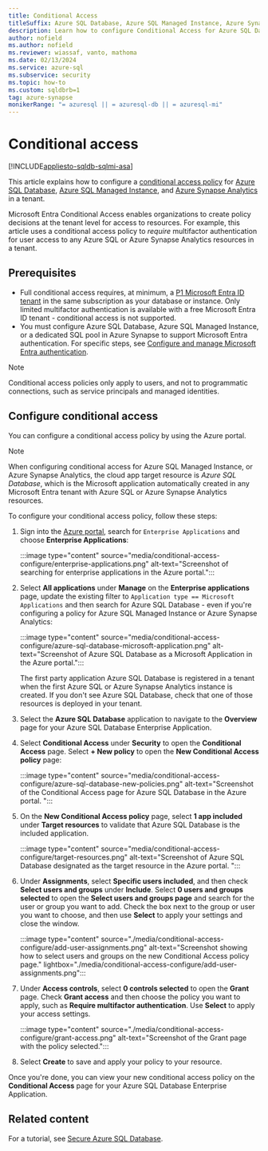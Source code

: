 ```yaml
---
title: Conditional Access
titleSuffix: Azure SQL Database, Azure SQL Managed Instance, Azure Synapse Analytics
description: Learn how to configure Conditional Access for Azure SQL Database, Azure SQL Managed Instance, and Azure Synapse Analytics.
author: nofield
ms.author: nofield
ms.reviewer: wiassaf, vanto, mathoma
ms.date: 02/13/2024
ms.service: azure-sql
ms.subservice: security
ms.topic: how-to
ms.custom: sqldbrb=1
tag: azure-synapse
monikerRange: "= azuresql || = azuresql-db || = azuresql-mi"
---
```


# Conditional access

[!INCLUDE[appliesto-sqldb-sqlmi-asa](../includes/appliesto-sqldb-sqlmi-asa.md)]

This article explains how to configure a [conditional access policy](/entra/identity/conditional-access/overview) for [Azure SQL Database](sql-database-paas-overview.md), [Azure SQL Managed Instance](../managed-instance/sql-managed-instance-paas-overview.md), and [Azure Synapse Analytics](/azure/synapse-analytics/sql-data-warehouse/sql-data-warehouse-overview-what-is) in a tenant. 

Microsoft Entra Conditional Access enables organizations to create policy decisions at the tenant level for access to resources. For example, this article uses a conditional access policy to _require_ multifactor authentication for user access to any Azure SQL or Azure Synapse Analytics resources in a tenant.


## Prerequisites

- Full conditional access requires, at minimum, a [P1 Microsoft Entra ID tenant](/entra/fundamentals/get-started-premium) in the same subscription as your database or instance. Only limited multifactor authentication is available with a free Microsoft Entra ID tenant - conditional access is not supported. 
- You must configure Azure SQL Database, Azure SQL Managed Instance, or a dedicated SQL pool in Azure Synapse to support Microsoft Entra authentication. For specific steps, see [Configure and manage Microsoft Entra authentication](authentication-aad-configure.md).  

> [!NOTE]
> Conditional access policies only apply to users, and not to programmatic connections, such as service principals and managed identities. 

## Configure conditional access

You can configure a conditional access policy by using the Azure portal. 

> [!NOTE]
> When configuring conditional access for Azure SQL Managed Instance, or Azure Synapse Analytics, the cloud app target resource is *Azure SQL Database*, which is the Microsoft application automatically created in any Microsoft Entra tenant with Azure SQL or Azure Synapse Analytics resources.  

To configure your conditional access policy, follow these steps: 

1. Sign into the [Azure portal](https://portal.azure.com), search for `Enterprise Applications` and choose **Enterprise Applications**: 

   :::image type="content" source="media/conditional-access-configure/enterprise-applications.png" alt-text="Screenshot of searching for enterprise applications in the Azure portal.":::

1. Select **All applications** under **Manage** on the **Enterprise applications** page, update the existing filter to `Application type == Microsoft Applications` and then search for Azure SQL Database - even if you're configuring a policy for Azure SQL Managed Instance or Azure Synapse Analytics: 

   :::image type="content" source="media/conditional-access-configure/azure-sql-database-microsoft-application.png" alt-text="Screenshot of Azure SQL Database as a Microsoft Application in the Azure portal.":::

   The first party application Azure SQL Database is registered in a tenant when the first Azure SQL or Azure Synapse Analytics instance is created. If you don't see Azure SQL Database, check that one of those resources is deployed in your tenant.

1. Select the **Azure SQL Database** application to navigate to the **Overview** page for your Azure SQL Database Enterprise Application.
1. Select **Conditional Access** under **Security** to open the **Conditional Access** page. Select **+ New policy** to open the **New Conditional Access policy** page: 

   :::image type="content" source="media/conditional-access-configure/azure-sql-database-new-policies.png" alt-text="Screenshot of the Conditional Access page for Azure SQL Database in the Azure portal. ":::

1. On the **New Conditional Access policy** page, select **1 app included** under **Target resources** to validate that Azure SQL Database is the included application. 

   :::image type="content" source="media/conditional-access-configure/target-resources.png" alt-text="Screenshot of Azure SQL Database designated as the target resource in the Azure portal. ":::

1. Under **Assignments**, select **Specific users included**, and then check **Select users and groups** under **Include**. Select **0 users and groups selected** to open the **Select users and groups page** and search for the user or group you want to add.  Check the box next to the group or user you want to choose, and then use **Select** to apply your settings and close the window. 

   :::image type="content" source="./media/conditional-access-configure/add-user-assignments.png" alt-text="Screenshot showing how to select users and groups on the new Conditional Access policy page." lightbox="./media/conditional-access-configure/add-user-assignments.png":::  

1. Under **Access controls**, select **0 controls selected** to open the **Grant** page. Check **Grant access** and then choose the policy you want to apply, such as **Require multifactor authentication**.  Use **Select** to apply your access settings. 

   :::image type="content" source="./media/conditional-access-configure/grant-access.png" alt-text="Screenshot of the Grant page with the policy selected.":::  

1. Select **Create** to save and apply your policy to your resource. 

Once you're done, you can view your new conditional access policy on the **Conditional Access** page for your Azure SQL Database Enterprise Application. 




## Related content

For a tutorial, see [Secure Azure SQL Database](secure-database-tutorial.md).

